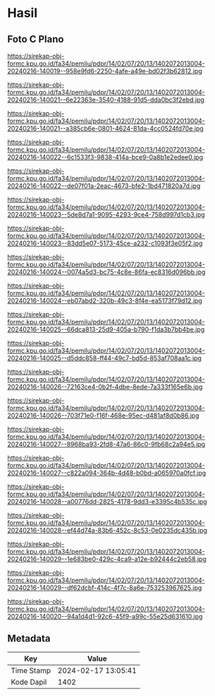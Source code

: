 # Hasil

## Foto C Plano

https://sirekap-obj-formc.kpu.go.id/fa34/pemilu/pdpr/14/02/07/20/13/1402072013004-20240216-140019--958e9fd6-2250-4afe-a49e-bd02f3b62812.jpg

https://sirekap-obj-formc.kpu.go.id/fa34/pemilu/pdpr/14/02/07/20/13/1402072013004-20240216-140021--6e22363e-3540-4188-91d5-dda0bc3f2ebd.jpg

https://sirekap-obj-formc.kpu.go.id/fa34/pemilu/pdpr/14/02/07/20/13/1402072013004-20240216-140021--a385cb6e-0801-4624-81da-4cc0524fd70e.jpg

https://sirekap-obj-formc.kpu.go.id/fa34/pemilu/pdpr/14/02/07/20/13/1402072013004-20240216-140022--6c1533f3-9838-414a-bce9-0a8b1e2edee0.jpg

https://sirekap-obj-formc.kpu.go.id/fa34/pemilu/pdpr/14/02/07/20/13/1402072013004-20240216-140022--de07f01a-2eac-4673-bfe2-1bd471820a7d.jpg

https://sirekap-obj-formc.kpu.go.id/fa34/pemilu/pdpr/14/02/07/20/13/1402072013004-20240216-140023--5de8d7a1-9095-4293-9ce4-758d997d1cb3.jpg

https://sirekap-obj-formc.kpu.go.id/fa34/pemilu/pdpr/14/02/07/20/13/1402072013004-20240216-140023--83dd5e07-5173-45ce-a232-c1093f3e05f2.jpg

https://sirekap-obj-formc.kpu.go.id/fa34/pemilu/pdpr/14/02/07/20/13/1402072013004-20240216-140024--0074a5d3-bc75-4c8e-86fa-ec8316d096bb.jpg

https://sirekap-obj-formc.kpu.go.id/fa34/pemilu/pdpr/14/02/07/20/13/1402072013004-20240216-140024--eb07abd2-320b-49c3-8f4e-ea5173f79d12.jpg

https://sirekap-obj-formc.kpu.go.id/fa34/pemilu/pdpr/14/02/07/20/13/1402072013004-20240216-140025--66dca813-25d9-405a-b790-f1da3b7bb4be.jpg

https://sirekap-obj-formc.kpu.go.id/fa34/pemilu/pdpr/14/02/07/20/13/1402072013004-20240216-140025--d5ddc858-ff44-49c7-bd5d-853af708aa1c.jpg

https://sirekap-obj-formc.kpu.go.id/fa34/pemilu/pdpr/14/02/07/20/13/1402072013004-20240216-140026--72163ce4-0b2f-4dbe-8ede-7a333f165e6b.jpg

https://sirekap-obj-formc.kpu.go.id/fa34/pemilu/pdpr/14/02/07/20/13/1402072013004-20240216-140026--703f71e0-f16f-468e-95ec-d481af8d0b86.jpg

https://sirekap-obj-formc.kpu.go.id/fa34/pemilu/pdpr/14/02/07/20/13/1402072013004-20240216-140027--8968ba93-2fd8-47a6-86c0-9fb68c2a94e5.jpg

https://sirekap-obj-formc.kpu.go.id/fa34/pemilu/pdpr/14/02/07/20/13/1402072013004-20240216-140027--c822a094-364b-4d48-b0bd-a065970a0fcf.jpg

https://sirekap-obj-formc.kpu.go.id/fa34/pemilu/pdpr/14/02/07/20/13/1402072013004-20240216-140028--a00776dd-2825-4178-9dd3-e3395c4b535c.jpg

https://sirekap-obj-formc.kpu.go.id/fa34/pemilu/pdpr/14/02/07/20/13/1402072013004-20240216-140028--ef44d74a-83b6-452c-8c53-0e0235dc435b.jpg

https://sirekap-obj-formc.kpu.go.id/fa34/pemilu/pdpr/14/02/07/20/13/1402072013004-20240216-140029--1e683be0-429c-4ca9-a12e-b92444c2eb58.jpg

https://sirekap-obj-formc.kpu.go.id/fa34/pemilu/pdpr/14/02/07/20/13/1402072013004-20240216-140029--df62dcbf-414c-4f7c-8a6e-753253967625.jpg

https://sirekap-obj-formc.kpu.go.id/fa34/pemilu/pdpr/14/02/07/20/13/1402072013004-20240216-140020--94a1d4d1-92c6-45f9-a99c-55e25d631610.jpg


## Metadata

| Key        | Value               |
| ---------- | ------------------- |
| Time Stamp | 2024-02-17 13:05:41 |
| Kode Dapil | 1402                |



